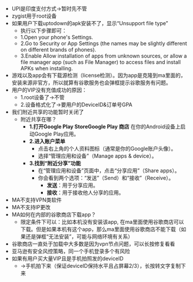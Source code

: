 - UPI是印度支付方式->暂时先不管
- zygist用于root设备
- 如果用户下载uptodown的apk安装不了，显示“Unsupport file type”
	- 执行以下步骤即可：
	- 1.Open your phone's Settings.
	- 2.Go to Security or App Settings (the names may be slightly different on different brands of phones).
	- 3.Enable Allow installation of apps from unknown sources, or allow a file manager app (such as File Manager) to access files and install APKs when installing.
- 游戏以及app会有下载源检测（license检测）。因为app是克隆到ma里面的，安装来源非官方，所以就算有谷歌服务也会弹框提示谷歌服务有问题。
- 用户的VIP没有充值成功的原因：
	- 1.root设备了->不管
	- 2.设备格式化了->要用户的DeviceID&订单号GPA
- 我们附近共享的功能暂时关闭了
	- 附近共享在哪？
		- **1.打开Google Play StoreGoogle Play 商店**
		  在你的Android设备上启动Google Play应用。
		- **2.进入账户菜单**
			- 点击右上角的个人资料图标（通常是你的Google账户头像）。
			- 选择“管理应用和设备”（Manage apps & device）。
		- **3.找到“附近分享”功能**
			- 在“管理应用和设备”页面中，点击“分享应用”（Share apps）。
			- 你会看到两个选项：“发送”（Send）和“接收”（Receive）。
				- **发送**：用于分享应用。
				- **接收**：用于接收他人分享的应用。
- MA不支持VPN类软件
- MA不支持IP更改
- MA如何在内部的谷歌商店下载app？
	- 限定条件下可以：比如本机没有安装该app, 在ma里面使用谷歌商店可以下载。但是如果本机有这个app，那么ma里面使用谷歌商店不能下载（如果还是弹框“无法安装”，可能与网络环境有关系）
- 谷歌商店一直处于加载中大多数是因为vpn节点问题，可以长按修复看看
- 亚马逊有安全风控策略，同一个手机登录多个有风险
- 如果有用户买大量VIP且是手机拍照发的deviceID
	- ->手机拍下来（保证deviceID保持水平且占屏幕2/3），长按转文字复制下来